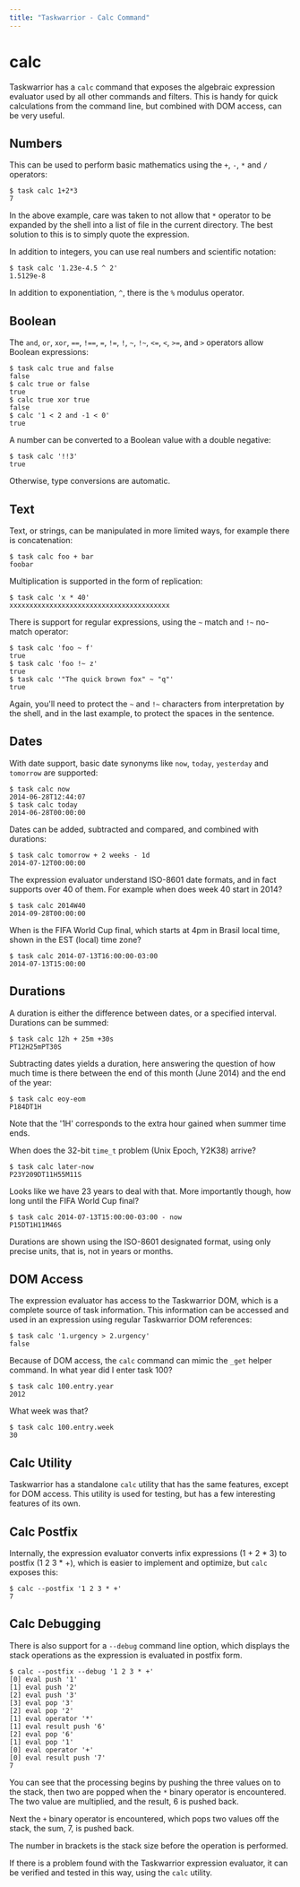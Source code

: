 ```yaml
---
title: "Taskwarrior - Calc Command"
---
```


# calc

Taskwarrior has a `calc` command that exposes the algebraic expression evaluator used by all other commands and filters.
This is handy for quick calculations from the command line, but combined with DOM access, can be very useful.

## Numbers

This can be used to perform basic mathematics using the `+`, `-`, `*` and `/`
operators:

```
$ task calc 1+2*3
7
```

In the above example, care was taken to not allow that `*` operator to be expanded by the shell into a list of file in the current directory.
The best solution to this is to simply quote the expression.

In addition to integers, you can use real numbers and scientific notation:

    $ task calc '1.23e-4.5 ^ 2'
    1.5129e-8

In addition to exponentiation, `^`, there is the `%` modulus operator.

## Boolean

The `and`, `or`, `xor`, `==`, `!==`, `=`, `!=`, `!`, `~`, `!~`, `<=`, `<`, `>=`, and `>` operators allow Boolean expressions:

```
$ task calc true and false
false
$ calc true or false
true
$ calc true xor true
false
$ calc '1 < 2 and -1 < 0'
true
```

A number can be converted to a Boolean value with a double negative:

```
$ task calc '!!3'
true
```

Otherwise, type conversions are automatic.

## Text

Text, or strings, can be manipulated in more limited ways, for example there is concatenation:

```
$ task calc foo + bar
foobar
```

Multiplication is supported in the form of replication:

```
$ task calc 'x * 40'
xxxxxxxxxxxxxxxxxxxxxxxxxxxxxxxxxxxxxxxx
```

There is support for regular expressions, using the `~` match and `!~` no-match operator:

```
$ task calc 'foo ~ f'
true
$ task calc 'foo !~ z'
true
$ task calc '"The quick brown fox" ~ "q"'
true
```

Again, you'll need to protect the `~` and `!~` characters from interpretation by the shell, and in the last example, to protect the spaces in the sentence.

## Dates

With date support, basic date synonyms like `now`, `today`, `yesterday` and `tomorrow` are supported:

```
$ task calc now
2014-06-28T12:44:07
$ task calc today
2014-06-28T00:00:00
```

Dates can be added, subtracted and compared, and combined with durations:

```
$ task calc tomorrow + 2 weeks - 1d
2014-07-12T00:00:00
```

The expression evaluator understand ISO-8601 date formats, and in fact supports over 40 of them.
For example when does week 40 start in 2014?

```
$ task calc 2014W40
2014-09-28T00:00:00
```

When is the FIFA World Cup final, which starts at 4pm in Brasil local time, shown in the EST (local) time zone?

```
$ task calc 2014-07-13T16:00:00-03:00
2014-07-13T15:00:00
```

## Durations

A duration is either the difference between dates, or a specified interval.
Durations can be summed:

```
$ task calc 12h + 25m +30s
PT12H25mPT30S
```

Subtracting dates yields a duration, here answering the question of how much time is there between the end of this month (June 2014) and the end of the year:

```
$ task calc eoy-eom
P184DT1H
```

Note that the '1H' corresponds to the extra hour gained when summer time ends.

When does the 32-bit `time_t` problem (Unix Epoch, Y2K38) arrive?

```
$ task calc later-now
P23Y209DT11H55M11S
```

Looks like we have 23 years to deal with that.
More importantly though, how long until the FIFA World Cup final?

    $ task calc 2014-07-13T15:00:00-03:00 - now
    P15DT1H11M46S

Durations are shown using the ISO-8601 designated format, using only precise units, that is, not in years or months.

## DOM Access

The expression evaluator has access to the Taskwarrior DOM, which is a complete source of task information.
This information can be accessed and used in an expression using regular Taskwarrior DOM references:

```
$ task calc '1.urgency > 2.urgency'
false
```

Because of DOM access, the `calc` command can mimic the `_get` helper command.
In what year did I enter task 100?

```
$ task calc 100.entry.year
2012
```

What week was that?

```
$ task calc 100.entry.week
30
```

## Calc Utility

Taskwarrior has a standalone `calc` utility that has the same features, except for DOM access.
This utility is used for testing, but has a few interesting features of its own.

## Calc Postfix

Internally, the expression evaluator converts infix expressions (1 + 2 * 3) to postfix (1 2 3 * +), which is easier to implement and optimize, but `calc` exposes this:

```
$ calc --postfix '1 2 3 * +'
7
```

## Calc Debugging

There is also support for a `--debug` command line option, which displays the stack operations as the expression is evaluated in postfix form.

```
$ calc --postfix --debug '1 2 3 * +'
[0] eval push '1'
[1] eval push '2'
[2] eval push '3'
[3] eval pop '3'
[2] eval pop '2'
[1] eval operator '*'
[1] eval result push '6'
[2] eval pop '6'
[1] eval pop '1'
[0] eval operator '+'
[0] eval result push '7'
7
```

You can see that the processing begins by pushing the three values on to the stack, then two are popped when the `*` binary operator is encountered.
The two value are multiplied, and the result, 6 is pushed back.

Next the `+` binary operator is encountered, which pops two values off the stack, the sum, 7, is pushed back.

The number in brackets is the stack size before the operation is performed.

If there is a problem found with the Taskwarrior expression evaluator, it can be verified and tested in this way, using the `calc` utility.
